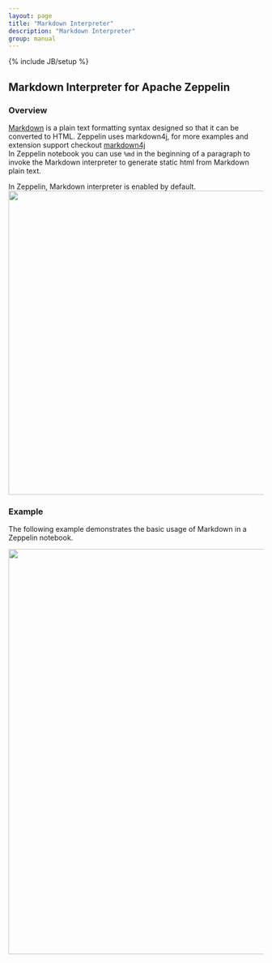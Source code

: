 ```yaml
---
layout: page
title: "Markdown Interpreter"
description: "Markdown Interpreter"
group: manual
---
```

{% include JB/setup %}

## Markdown Interpreter for Apache Zeppelin

### Overview
[Markdown](http://daringfireball.net/projects/markdown/) is a plain text formatting syntax designed so that it can be converted to HTML.
Zeppelin uses markdown4j, for more examples and extension support checkout [markdown4j](https://code.google.com/p/markdown4j/)  
In Zeppelin notebook you can use ``` %md ``` in the beginning of a paragraph to invoke the Markdown interpreter to generate static html from Markdown plain text.

In Zeppelin, Markdown interpreter is enabled by default.
<img src="/assets/themes/zeppelin/img/docs-img/markdown-interpreter-setting.png" width="600px" />

### Example
The following example demonstrates the basic usage of Markdown in a Zeppelin notebook.

<img src="/assets/themes/zeppelin/img/docs-img/markdown-example.png" width="800px" />
